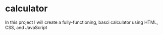 # calculator

In this project I will create a fully-functioning, basci calculator using HTML, CSS, and JavaScript
